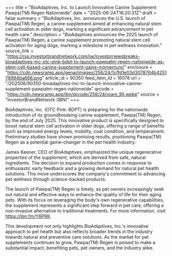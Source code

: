 +++
title = "BioAdaptives, Inc. to Launch Innovative Canine Supplement Pawpa(TM) Regen Nationwide"
date = "2025-06-24T16:20:31Z"
draft = false
summary = "BioAdaptives, Inc. announces the U.S. launch of Pawpa(TM) Regen, a canine supplement aimed at enhancing natural stem cell activation in older dogs, marking a significant advancement in pet health care."
description = "BioAdaptives announces the 2025 launch of Pawpa(TM) Regen, a canine supplement promoting natural stem cell activation for aging dogs, marking a milestone in pet wellness innovation."
source_link = "https://rss.investorbrandnetwork.com/iw/investornewsbreaks-bioadaptives-inc-otc-pink-bdpt-to-launch-pawpatm-regen-nationwide-as-stem-cell-based-canine-supplement-gains-momentum/"
enclosure = "https://cdn.newsramp.app/genai/images/256/24/1cffd1e03d3078764b425178994ba666.png"
article_id = 90350
feed_item_id = 16078
url = "/202506/90350-bioadaptives-inc-to-launch-innovative-canine-supplement-pawpatm-regen-nationwide"
qrcode = "https://cdn.newsramp.app/ibn/qrcode/256/24/roam_9II.webp"
source = "InvestorBrandNetwork (IBN)"
+++

<p>BioAdaptives, Inc. (OTC Pink: BDPT) is preparing for the nationwide introduction of its groundbreaking canine supplement, Pawpa(TM) Regen, by the end of July 2025. This innovative product is specifically designed to boost natural stem cell activation in older dogs, offering a range of benefits such as improved energy levels, mobility, coat condition, and temperament. Preliminary studies have shown promising results, positioning Pawpa(TM) Regen as a potential game-changer in the pet health industry.</p><p>James Keener, CEO of BioAdaptives, emphasized the unique regenerative properties of the supplement, which are derived from safe, natural ingredients. The decision to expand production comes in response to enthusiastic early feedback and a growing demand for natural pet health solutions. This move underscores the company's commitment to advancing pet wellness through science-backed products.</p><p>The launch of Pawpa(TM) Regen is timely, as pet owners increasingly seek out natural and effective ways to enhance the quality of life for their aging pets. With its focus on leveraging the body's own regenerative capabilities, the supplement represents a significant step forward in pet care, offering a non-invasive alternative to traditional treatments. For more information, visit <a href='https://ibn.fm/Y6PRK' rel='nofollow' target='_blank'>https://ibn.fm/Y6PRK</a>.</p><p>This development not only highlights BioAdaptives, Inc.'s innovative approach to pet health but also reflects broader trends in the industry towards natural and preventive care solutions. As the market for pet supplements continues to grow, Pawpa(TM) Regen is poised to make a substantial impact, benefiting pets, pet owners, and the industry alike.</p>